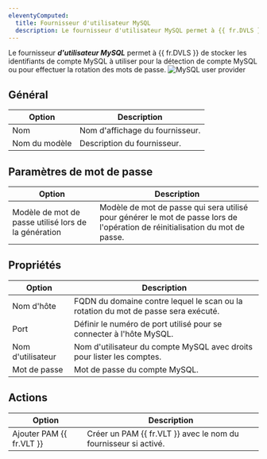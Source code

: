```yaml
---
eleventyComputed:
  title: Fournisseur d'utilisateur MySQL
  description: Le fournisseur d'utilisateur MySQL permet à {{ fr.DVLS }} de stocker les identifiants de compte MySQL à utiliser pour la détection de compte MySQL ou pour effectuer la rotation des mots de passe.
---
```

Le fournisseur ***d'utilisateur MySQL*** permet à {{ fr.DVLS }} de stocker les identifiants de compte MySQL à utiliser pour la détection de compte MySQL ou pour effectuer la rotation des mots de passe.
![MySQL user provider](https://cdnweb.devolutions.net/docs/docs_en_server_ServerOp8092.png)

## Général
| Option        | Description                           |
|---------------|---------------------------------------|
| Nom           | Nom d'affichage du fournisseur.       |
| Nom du modèle | Description du fournisseur.           |

## Paramètres de mot de passe
| Option                              | Description                                                                                           |
|-------------------------------------|-------------------------------------------------------------------------------------------------------|
| Modèle de mot de passe utilisé lors de la génération | Modèle de mot de passe qui sera utilisé pour générer le mot de passe lors de l'opération de réinitialisation du mot de passe. |

## Propriétés
| Option     | Description                                                                 |
|------------|-----------------------------------------------------------------------------|
| Nom d'hôte | FQDN du domaine contre lequel le scan ou la rotation du mot de passe sera exécuté. |
| Port       | Définir le numéro de port utilisé pour se connecter à l'hôte MySQL.         |
| Nom d'utilisateur | Nom d'utilisateur du compte MySQL avec droits pour lister les comptes. |
| Mot de passe | Mot de passe du compte MySQL.                                              |

## Actions
| Option               | Description                                                                 |
|----------------------|-----------------------------------------------------------------------------|
| Ajouter PAM {{ fr.VLT }} | Créer un PAM {{ fr.VLT }} avec le nom du fournisseur si activé.          |
